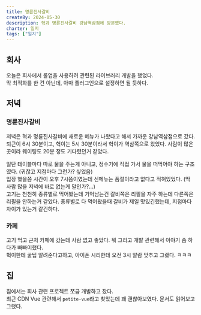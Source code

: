 ```yaml
---
title: 명륜진사갈비
createBy: 2024-05-30
description: 혁과 명륜진사갈비 강남역삼점에 방문했다.
charter: 일지
tags: ["일지"]
---
```


## 회사

오늘은 회사에서 롤업을 사용하려 관련된 라이브러리 개발을 했었다.  
막 최적화를 한 건 아닌데, 아마 플러그인으로 설정하면 될 듯하다.

## 저녁

### 명륜진사갈비

저녁은 혁과 명륜진사갈비에 새로운 메뉴가 나왔다고 해서 가까운 강남역삼점으로 갔다.  
퇴근이 6시 30분이고, 혁이는 5시 30분이라서 혁이가 역삼쪽으로 왔었다.
사람이 많은 곳이라 웨이팅도 20분 정도 기다렸던거 같았다.

일단 테이블마다 따로 물을 주는게 아니고, 정수기에 직접 가서 물을 떠먹어야 하는 구조였다. (귀찮고 지점마다 그런가? 싶었음)  
입장 했을쯤 시간이 오후 7시쯤이였는데 신메뉴는 품절이라고 없다고 적혀있었다. (딱 사람 많을 저녁에 바로 없는게 말인가?...)  
고기는 천천히 종류별로 먹어봤는데 기억남는건 갈비쪽은 리필을 자주 하는데 다른쪽은 리필을 안하는거 같았다.
종류별로 다 먹어봤을때 갈비가 제일 맛있긴했는데, 지점마다 차이가 있는거 같긴하다.

### 카페

고기 먹고 근처 카페에 갔는데 사람 없고 좋았다. 뭐 그리고 개발 관련해서 이야기 좀 하다가 빠빠이했다.  
혁이한테 꿀팁 알려준다고하고, 아이폰 시리한테 오전 3시 알람 맞추고 그랬다. ㅋㅋㅋ

## 집

집에서는 회사 관련 프로젝트 쪼금 개발하고 잤다.  
최근 CDN Vue 관련해서 `petite-vue`라고 찾았는데 꽤 괜찮아보였다. 문서도 읽어보고 그랬다.
